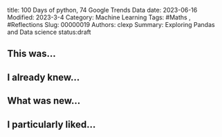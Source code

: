 title: 100 Days of python, 74 Google Trends Data
date: 2023-06-16
Modified: 2023-3-4
Category: Machine Learning
Tags: #Maths , #Reflections
Slug: 00000019
Authors: clexp
Summary: Exploring Pandas and Data science
status:draft
## This was...

## I already knew...

## What was new...

## I particularly liked... 
